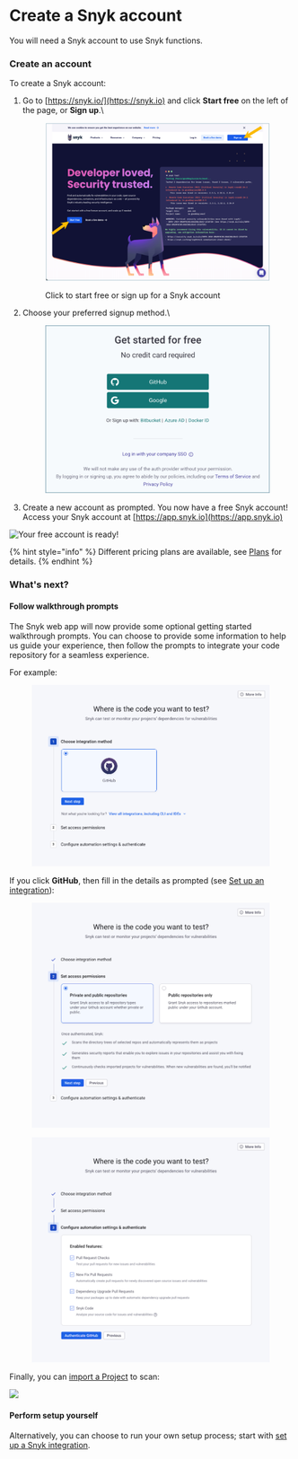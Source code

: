# Create a Snyk account

You will need a Snyk account to use Snyk functions.

### Create an account

To create a Snyk account:

1.  Go to [https://snyk.io/](https://snyk.io) and click **Start free** on the left of the page, or **Sign up**.\


    <figure><img src="../.gitbook/assets/start-free_signup.png" alt=""><figcaption><p>Click to start free or sign up for a Snyk account</p></figcaption></figure>
2.  Choose your preferred signup method.\


    <figure><img src="../.gitbook/assets/signin_method_10nov2022.png" alt=""><figcaption></figcaption></figure>
3. Create a new account as prompted. You now have a free Snyk account! Access your Snyk account at [https://app.snyk.io](https://app.snyk.io)

![Your free account is ready!](../.gitbook/assets/new\_acct\_created-10nov2022.png)

{% hint style="info" %}
Different pricing plans are available, see [Plans](introducing-snyk/plans.md) for details.
{% endhint %}

### What's next?

#### Follow walkthrough prompts

The Snyk web app will now provide some optional getting started walkthrough prompts. You can choose to provide some information to help us guide your experience, then follow the prompts to integrate your code repository for a seamless experience.

For example:

<figure><img src="../.gitbook/assets/Connect Your Code - 1 - Select integration.png" alt=""><figcaption></figcaption></figure>

If you click **GitHub**, then fill in the details as prompted (see [Set up an integration](set-up-an-integration.md)):

<figure><img src="../.gitbook/assets/Connect Your Code - 2 - Permissions.png" alt=""><figcaption></figcaption></figure>

<figure><img src="../.gitbook/assets/Connect Your Code - 3 - Feature configuration.png" alt=""><figcaption></figcaption></figure>

Finally, you can [import a Project](import-a-project.md) to scan:

![](../.gitbook/assets/add\_project-10nov2022.png)

#### Perform setup yourself

Alternatively, you can choose to run your own setup process; start with [set up a Snyk integration](set-up-an-integration.md).
